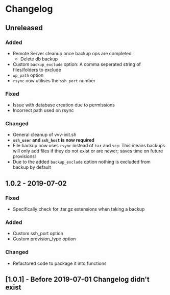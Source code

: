 # Changelog

## Unreleased

### Added

- Remote Server cleanup once backup ops are completed
  - Delete db backup
- Custom `backup_exclude` option: A comma seperated string of files/folders to exclude
- `wp_path` option
- `rsync` now utilises the `ssh_port` number

### Fixed

- Issue with database creation due to permissions
- Incorrect path used on rsync

### Changed

- General cleanup of vvv-init.sh
- **`ssh_user` and `ssh_host` is now required**
- File backup now uses `rsync` instead of `tar` and `scp`: This means backups will only add files if they do not exist or are newer; saves time on future provisions!
- Due to the added `backup_exclude` option nothing is excluded from backup by default

## 1.0.2 - 2019-07-02

### Fixed

- Specifically check for .tar.gz extensions when taking a backup

### Added

- Custom ssh_port option
- Custom provision_type option

### Changed

- Refactored code to package it into functions

## [1.0.1] - Before 2019-07-01 Changelog didn't exist

